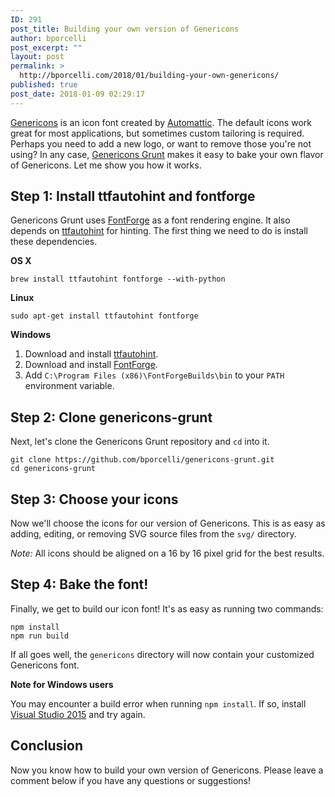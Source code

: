 ```yaml
---
ID: 291
post_title: Building your own version of Genericons
author: bporcelli
post_excerpt: ""
layout: post
permalink: >
  http://bporcelli.com/2018/01/building-your-own-genericons/
published: true
post_date: 2018-01-09 02:29:17
---
```

[Genericons][1] is an icon font created by [Automattic][2]. The default icons work great for most applications, but sometimes custom tailoring is required. Perhaps you need to add a new logo, or want to remove those you're not using? In any case, [Genericons Grunt][3] makes it easy to bake your own flavor of Genericons. Let me show you how it works.

## Step 1: Install ttfautohint and fontforge

Genericons Grunt uses [FontForge][4] as a font rendering engine. It also depends on [ttfautohint][5] for hinting. The first thing we need to do is install these dependencies.

**OS X**

`brew install ttfautohint fontforge --with-python`

**Linux**

`sudo apt-get install ttfautohint fontforge`

**Windows**

1.  Download and install [ttfautohint][6].
2.  Download and install [FontForge][7].
3.  Add `C:\Program Files (x86)\FontForgeBuilds\bin` to your `PATH` environment variable.

## Step 2: Clone genericons-grunt

Next, let's clone the Genericons Grunt repository and `cd` into it.

    git clone https://github.com/bporcelli/genericons-grunt.git
    cd genericons-grunt    
    

## Step 3: Choose your icons

Now we'll choose the icons for our version of Genericons. This is as easy as adding, editing, or removing SVG source files from the `svg/` directory.

*Note:* All icons should be aligned on a 16 by 16 pixel grid for the best results.

## Step 4: Bake the font!

Finally, we get to build our icon font! It's as easy as running two commands:

    npm install
    npm run build
    

If all goes well, the `genericons` directory will now contain your customized Genericons font.

**Note for Windows users**

You may encounter a build error when running `npm install`. If so, install [Visual Studio 2015][8] and try again.

## Conclusion

Now you know how to build your own version of Genericons. Please leave a comment below if you have any questions or suggestions!      

 [1]: http://genericons.com
 [2]: https://automattic.com/
 [3]: https://github.com/bporcelli/genericons-grunt
 [4]: http://fontforge.github.io/en-US/
 [5]: https://www.freetype.org/ttfautohint/index.html
 [6]: https://www.freetype.org/ttfautohint/index.html#download
 [7]: http://fontforge.github.io/en-US/downloads/windows/
 [8]: https://www.visualstudio.com/vs/older-downloads/